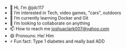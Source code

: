 - 👋 Hi, I’m @jdc117
- 👀 I’m interested in Tech, video games, "cars", outdoors
- 🌱 I’m currently learning Docker and Git
- 💞️ I’m looking to collaborate on anything
- 📫 How to reach me joshuaclark007@yahoo.com
- 😄 Pronouns: He/ Him
- ⚡ Fun fact: Type 1 diabetes and really bad ADD

<!---
jdc117/jdc117 is a ✨ special ✨ repository because its `README.md` (this file) appears on your GitHub profile.
You can click the Preview link to take a look at your changes.
--->
